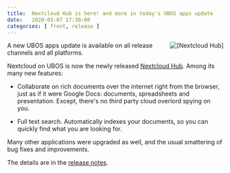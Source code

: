 ```yaml
---
title:  Nextcloud Hub is here! and more in today's UBOS apps update
date:   2020-03-07 17:30:00
categories: [ front, release ]
---
```


<a href="https://nextcloud.com/hub/">
<img src="/images/2020-03-07/nextcloud-hub.png" alt="[Nextcloud Hub]" style="float: right; margin: 0 0 20px 40px">
</a>

A new UBOS apps update is available on all release channels and all platforms.

Nextcloud on UBOS is now the newly released
[Nextcloud Hub](https://nextcloud.com/hub/). Among its many new features:

* Collaborate on rich documents over the internet right from the browser, just
  as if it were Google Docs: documents, spreadsheets and presentation. Except,
  there's no third party cloud overlord spying on you.

* Full text search. Automatically indexes your documents, so you can quickly
  find what you are looking for.

Many other applications were upgraded as well, and the usual smattering of bug fixes
and improvements.

The details are in the
[release notes](/docs/releases/2020-03-07/release-notes/).
